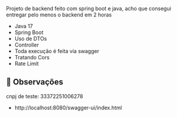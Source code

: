 Projeto de backend feito com spring boot e java, acho que consegui entregar pelo menos o backend em 2 horas 

- Java 17
- Spring Boot
- Uso de DTOs
- Controller
- Toda execução é feita via swagger
- Tratando Cors
- Rate Limit

## 🚀 Observações
 cnpj de teste: 33372251006278
- http://localhost:8080/swagger-ui/index.html



